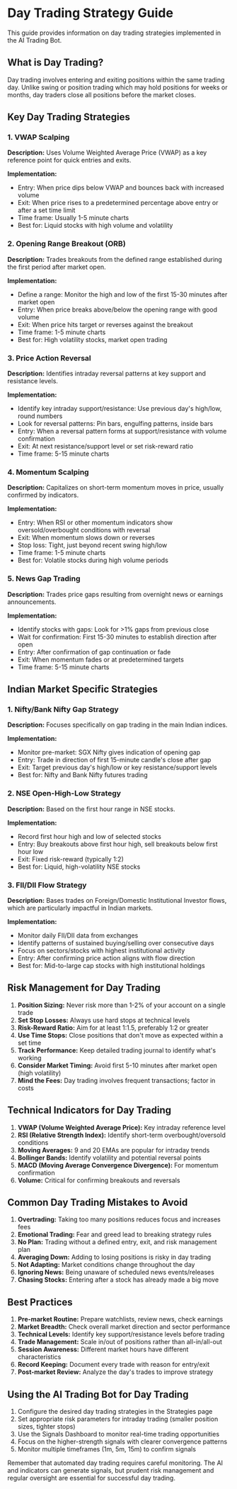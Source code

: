 # Day Trading Strategy Guide

This guide provides information on day trading strategies implemented in the AI Trading Bot.

## What is Day Trading?

Day trading involves entering and exiting positions within the same trading day. Unlike swing or position trading which may hold positions for weeks or months, day traders close all positions before the market closes.

## Key Day Trading Strategies

### 1. VWAP Scalping

**Description:** Uses Volume Weighted Average Price (VWAP) as a key reference point for quick entries and exits.

**Implementation:**
- Entry: When price dips below VWAP and bounces back with increased volume
- Exit: When price rises to a predetermined percentage above entry or after a set time limit
- Time frame: Usually 1-5 minute charts
- Best for: Liquid stocks with high volume and volatility

### 2. Opening Range Breakout (ORB)

**Description:** Trades breakouts from the defined range established during the first period after market open.

**Implementation:**
- Define a range: Monitor the high and low of the first 15-30 minutes after market open
- Entry: When price breaks above/below the opening range with good volume
- Exit: When price hits target or reverses against the breakout
- Time frame: 1-5 minute charts
- Best for: High volatility stocks, market open trading

### 3. Price Action Reversal

**Description:** Identifies intraday reversal patterns at key support and resistance levels.

**Implementation:**
- Identify key intraday support/resistance: Use previous day's high/low, round numbers
- Look for reversal patterns: Pin bars, engulfing patterns, inside bars
- Entry: When a reversal pattern forms at support/resistance with volume confirmation
- Exit: At next resistance/support level or set risk-reward ratio
- Time frame: 5-15 minute charts

### 4. Momentum Scalping

**Description:** Capitalizes on short-term momentum moves in price, usually confirmed by indicators.

**Implementation:**
- Entry: When RSI or other momentum indicators show oversold/overbought conditions with reversal
- Exit: When momentum slows down or reverses
- Stop loss: Tight, just beyond recent swing high/low
- Time frame: 1-5 minute charts
- Best for: Volatile stocks during high volume periods

### 5. News Gap Trading

**Description:** Trades price gaps resulting from overnight news or earnings announcements.

**Implementation:**
- Identify stocks with gaps: Look for >1% gaps from previous close
- Wait for confirmation: First 15-30 minutes to establish direction after open
- Entry: After confirmation of gap continuation or fade
- Exit: When momentum fades or at predetermined targets
- Time frame: 5-15 minute charts

## Indian Market Specific Strategies

### 1. Nifty/Bank Nifty Gap Strategy

**Description:** Focuses specifically on gap trading in the main Indian indices.

**Implementation:**
- Monitor pre-market: SGX Nifty gives indication of opening gap
- Entry: Trade in direction of first 15-minute candle's close after gap
- Exit: Target previous day's high/low or key resistance/support levels
- Best for: Nifty and Bank Nifty futures trading

### 2. NSE Open-High-Low Strategy

**Description:** Based on the first hour range in NSE stocks.

**Implementation:**
- Record first hour high and low of selected stocks
- Entry: Buy breakouts above first hour high, sell breakouts below first hour low
- Exit: Fixed risk-reward (typically 1:2)
- Best for: Liquid, high-volatility NSE stocks

### 3. FII/DII Flow Strategy

**Description:** Bases trades on Foreign/Domestic Institutional Investor flows, which are particularly impactful in Indian markets.

**Implementation:**
- Monitor daily FII/DII data from exchanges
- Identify patterns of sustained buying/selling over consecutive days
- Focus on sectors/stocks with highest institutional activity
- Entry: After confirming price action aligns with flow direction
- Best for: Mid-to-large cap stocks with high institutional holdings

## Risk Management for Day Trading

1. **Position Sizing:** Never risk more than 1-2% of your account on a single trade
2. **Set Stop Losses:** Always use hard stops at technical levels
3. **Risk-Reward Ratio:** Aim for at least 1:1.5, preferably 1:2 or greater
4. **Use Time Stops:** Close positions that don't move as expected within a set time
5. **Track Performance:** Keep detailed trading journal to identify what's working
6. **Consider Market Timing:** Avoid first 5-10 minutes after market open (high volatility)
7. **Mind the Fees:** Day trading involves frequent transactions; factor in costs

## Technical Indicators for Day Trading

1. **VWAP (Volume Weighted Average Price):** Key intraday reference level
2. **RSI (Relative Strength Index):** Identify short-term overbought/oversold conditions
3. **Moving Averages:** 9 and 20 EMAs are popular for intraday trends
4. **Bollinger Bands:** Identify volatility and potential reversal points
5. **MACD (Moving Average Convergence Divergence):** For momentum confirmation
6. **Volume:** Critical for confirming breakouts and reversals

## Common Day Trading Mistakes to Avoid

1. **Overtrading:** Taking too many positions reduces focus and increases fees
2. **Emotional Trading:** Fear and greed lead to breaking strategy rules
3. **No Plan:** Trading without a defined entry, exit, and risk management plan
4. **Averaging Down:** Adding to losing positions is risky in day trading
5. **Not Adapting:** Market conditions change throughout the day
6. **Ignoring News:** Being unaware of scheduled news events/releases
7. **Chasing Stocks:** Entering after a stock has already made a big move

## Best Practices

1. **Pre-market Routine:** Prepare watchlists, review news, check earnings
2. **Market Breadth:** Check overall market direction and sector performance
3. **Technical Levels:** Identify key support/resistance levels before trading
4. **Trade Management:** Scale in/out of positions rather than all-in/all-out
5. **Session Awareness:** Different market hours have different characteristics
6. **Record Keeping:** Document every trade with reason for entry/exit
7. **Post-market Review:** Analyze the day's trades to improve strategy

## Using the AI Trading Bot for Day Trading

1. Configure the desired day trading strategies in the Strategies page
2. Set appropriate risk parameters for intraday trading (smaller position sizes, tighter stops)
3. Use the Signals Dashboard to monitor real-time trading opportunities
4. Focus on the higher-strength signals with clearer convergence patterns
5. Monitor multiple timeframes (1m, 5m, 15m) to confirm signals

Remember that automated day trading requires careful monitoring. The AI and indicators can generate signals, but prudent risk management and regular oversight are essential for successful day trading.